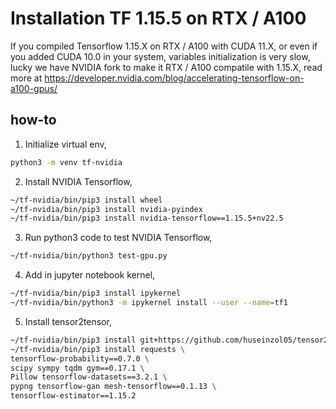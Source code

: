# Installation TF 1.15.5 on RTX / A100

If you compiled Tensorflow 1.15.X on RTX / A100 with CUDA 11.X, or even if you added CUDA 10.0 in your system, variables initialization is very slow, lucky we have NVIDIA fork to make it RTX / A100 compatile with 1.15.X, read more at https://developer.nvidia.com/blog/accelerating-tensorflow-on-a100-gpus/

## how-to

1. Initialize virtual env,

```bash
python3 -m venv tf-nvidia
```

2. Install NVIDIA Tensorflow,

```bash
~/tf-nvidia/bin/pip3 install wheel
~/tf-nvidia/bin/pip3 install nvidia-pyindex
~/tf-nvidia/bin/pip3 install nvidia-tensorflow==1.15.5+nv22.5
```

3. Run python3 code to test NVIDIA Tensorflow,

```bash
~/tf-nvidia/bin/python3 test-gpu.py
```

4. Add in jupyter notebook kernel,

```bash
~/tf-nvidia/bin/pip3 install ipykernel
~/tf-nvidia/bin/python3 -m ipykernel install --user --name=tf1
```

5. Install tensor2tensor,

```bash
~/tf-nvidia/bin/pip3 install git+https://github.com/huseinzol05/tensor2tensor --no-deps
~/tf-nvidia/bin/pip3 install requests \
tensorflow-probability==0.7.0 \
scipy sympy tqdm gym==0.17.1 \
Pillow tensorflow-datasets==3.2.1 \
pypng tensorflow-gan mesh-tensorflow==0.1.13 \
tensorflow-estimator==1.15.2
```